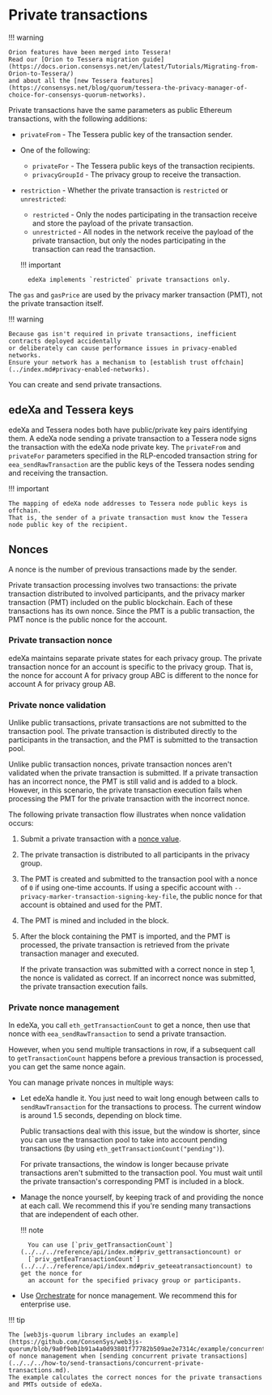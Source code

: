 # Private transactions

!!! warning

```
Orion features have been merged into Tessera!
Read our [Orion to Tessera migration guide](https://docs.orion.consensys.net/en/latest/Tutorials/Migrating-from-Orion-to-Tessera/)
and about all the [new Tessera features](https://consensys.net/blog/quorum/tessera-the-privacy-manager-of-choice-for-consensys-quorum-networks).
```

Private transactions have the same parameters as public Ethereum transactions, with the following additions:

* `privateFrom` - The Tessera public key of the transaction sender.
* One of the following:
  * `privateFor` - The Tessera public keys of the transaction recipients.
  * `privacyGroupId` - The privacy group to receive the transaction.
*   `restriction` - Whether the private transaction is `restricted` or `unrestricted`:

    * `restricted` - Only the nodes participating in the transaction receive and store the payload of the private transaction.
    * `unrestricted` - All nodes in the network receive the payload of the private transaction, but only the nodes participating in the transaction can read the transaction.

    !!! important

    ```
      edeXa implements `restricted` private transactions only.
    ```

The `gas` and `gasPrice` are used by the privacy marker transaction (PMT), not the private transaction itself.

!!! warning

```
Because gas isn't required in private transactions, inefficient contracts deployed accidentally
or deliberately can cause performance issues in privacy-enabled networks.
Ensure your network has a mechanism to [establish trust offchain](../index.md#privacy-enabled-networks).
```

You can create and send private transactions.

## edeXa and Tessera keys

edeXa and Tessera nodes both have public/private key pairs identifying them. A edeXa node sending a private transaction to a Tessera node signs the transaction with the edeXa node private key. The `privateFrom` and `privateFor` parameters specified in the RLP-encoded transaction string for `eea_sendRawTransaction` are the public keys of the Tessera nodes sending and receiving the transaction.

!!! important

```
The mapping of edeXa node addresses to Tessera node public keys is offchain.
That is, the sender of a private transaction must know the Tessera node public key of the recipient.
```

## Nonces

A nonce is the number of previous transactions made by the sender.

Private transaction processing involves two transactions: the private transaction distributed to involved participants, and the privacy marker transaction (PMT) included on the public blockchain. Each of these transactions has its own nonce. Since the PMT is a public transaction, the PMT nonce is the public nonce for the account.

### Private transaction nonce

edeXa maintains separate private states for each privacy group. The private transaction nonce for an account is specific to the privacy group. That is, the nonce for account A for privacy group ABC is different to the nonce for account A for privacy group AB.

### Private nonce validation

Unlike public transactions, private transactions are not submitted to the transaction pool. The private transaction is distributed directly to the participants in the transaction, and the PMT is submitted to the transaction pool.

Unlike public transaction nonces, private transaction nonces aren't validated when the private transaction is submitted. If a private transaction has an incorrect nonce, the PMT is still valid and is added to a block. However, in this scenario, the private transaction execution fails when processing the PMT for the private transaction with the incorrect nonce.

The following private transaction flow illustrates when nonce validation occurs:

1. Submit a private transaction with a [nonce value](broken-reference).
2. The private transaction is distributed to all participants in the privacy group.
3. The PMT is created and submitted to the transaction pool with a nonce of `0` if using one-time accounts. If using a specific account with `--privacy-marker-transaction-signing-key-file`, the public nonce for that account is obtained and used for the PMT.
4. The PMT is mined and included in the block.
5.  After the block containing the PMT is imported, and the PMT is processed, the private transaction is retrieved from the private transaction manager and executed.

    If the private transaction was submitted with a correct nonce in step 1, the nonce is validated as correct. If an incorrect nonce was submitted, the private transaction execution fails.

### Private nonce management

In edeXa, you call `eth_getTransactionCount` to get a nonce, then use that nonce with `eea_sendRawTransaction` to send a private transaction.

However, when you send multiple transactions in row, if a subsequent call to `getTransactionCount` happens before a previous transaction is processed, you can get the same nonce again.

You can manage private nonces in multiple ways:

*   Let edeXa handle it. You just need to wait long enough between calls to `sendRawTransaction` for the transactions to process. The current window is around 1.5 seconds, depending on block time.

    Public transactions deal with this issue, but the window is shorter, since you can use the transaction pool to take into account pending transactions (by using `eth_getTransactionCount("pending")`).

    For private transactions, the window is longer because private transactions aren't submitted to the transaction pool. You must wait until the private transaction's corresponding PMT is included in a block.
*   Manage the nonce yourself, by keeping track of and providing the nonce at each call. We recommend this if you're sending many transactions that are independent of each other.

    !!! note

    ```
      You can use [`priv_getTransactionCount`](../../../reference/api/index.md#priv_gettransactioncount) or
      [`priv_getEeaTransactionCount`](../../../reference/api/index.md#priv_geteeatransactioncount) to get the nonce for
      an account for the specified privacy group or participants.
    ```
* Use [Orchestrate](https://docs.orchestrate.consensys.net/en/stable/) for nonce management. We recommend this for enterprise use.

!!! tip

```
The [web3js-quorum library includes an example](https://github.com/ConsenSys/web3js-quorum/blob/9a0f9eb1b91a4a0d93801f77782b509ae2e7314c/example/concurrentPrivateTransactions/concurrentPrivateTransactions.js)
of nonce management when [sending concurrent private transactions](../../../how-to/send-transactions/concurrent-private-transactions.md).
The example calculates the correct nonces for the private transactions and PMTs outside of edeXa.
```
